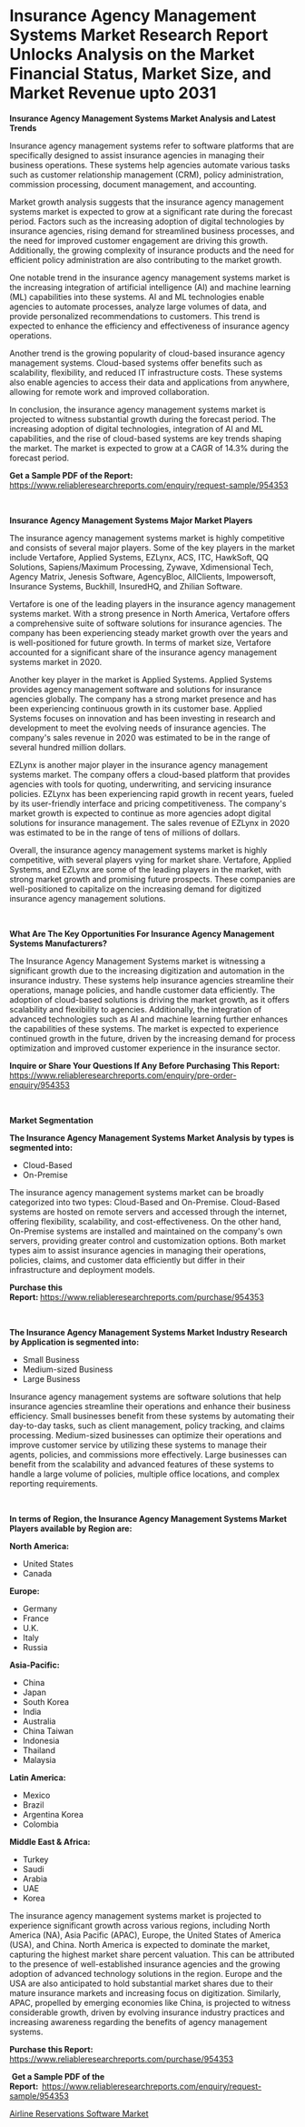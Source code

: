 <p><h1>Insurance Agency Management Systems Market Research Report Unlocks Analysis on the Market Financial Status, Market Size, and Market Revenue upto 2031</h1></p><p><strong>Insurance Agency Management Systems Market Analysis and Latest Trends</strong></p>
<p><p>Insurance agency management systems refer to software platforms that are specifically designed to assist insurance agencies in managing their business operations. These systems help agencies automate various tasks such as customer relationship management (CRM), policy administration, commission processing, document management, and accounting.</p><p>Market growth analysis suggests that the insurance agency management systems market is expected to grow at a significant rate during the forecast period. Factors such as the increasing adoption of digital technologies by insurance agencies, rising demand for streamlined business processes, and the need for improved customer engagement are driving this growth. Additionally, the growing complexity of insurance products and the need for efficient policy administration are also contributing to the market growth.</p><p>One notable trend in the insurance agency management systems market is the increasing integration of artificial intelligence (AI) and machine learning (ML) capabilities into these systems. AI and ML technologies enable agencies to automate processes, analyze large volumes of data, and provide personalized recommendations to customers. This trend is expected to enhance the efficiency and effectiveness of insurance agency operations.</p><p>Another trend is the growing popularity of cloud-based insurance agency management systems. Cloud-based systems offer benefits such as scalability, flexibility, and reduced IT infrastructure costs. These systems also enable agencies to access their data and applications from anywhere, allowing for remote work and improved collaboration.</p><p>In conclusion, the insurance agency management systems market is projected to witness substantial growth during the forecast period. The increasing adoption of digital technologies, integration of AI and ML capabilities, and the rise of cloud-based systems are key trends shaping the market. The market is expected to grow at a CAGR of 14.3% during the forecast period.</p></p>
<p><strong>Get a Sample PDF of the Report:&nbsp;</strong> <a href="https://www.reliableresearchreports.com/enquiry/request-sample/954353">https://www.reliableresearchreports.com/enquiry/request-sample/954353</a></p>
<p>&nbsp;</p>
<p><strong>Insurance Agency Management Systems Major Market Players</strong></p>
<p><p>The insurance agency management systems market is highly competitive and consists of several major players. Some of the key players in the market include Vertafore, Applied Systems, EZLynx, ACS, ITC, HawkSoft, QQ Solutions, Sapiens/Maximum Processing, Zywave, Xdimensional Tech, Agency Matrix, Jenesis Software, AgencyBloc, AllClients, Impowersoft, Insurance Systems, Buckhill, InsuredHQ, and Zhilian Software.</p><p>Vertafore is one of the leading players in the insurance agency management systems market. With a strong presence in North America, Vertafore offers a comprehensive suite of software solutions for insurance agencies. The company has been experiencing steady market growth over the years and is well-positioned for future growth. In terms of market size, Vertafore accounted for a significant share of the insurance agency management systems market in 2020.</p><p>Another key player in the market is Applied Systems. Applied Systems provides agency management software and solutions for insurance agencies globally. The company has a strong market presence and has been experiencing continuous growth in its customer base. Applied Systems focuses on innovation and has been investing in research and development to meet the evolving needs of insurance agencies. The company's sales revenue in 2020 was estimated to be in the range of several hundred million dollars.</p><p>EZLynx is another major player in the insurance agency management systems market. The company offers a cloud-based platform that provides agencies with tools for quoting, underwriting, and servicing insurance policies. EZLynx has been experiencing rapid growth in recent years, fueled by its user-friendly interface and pricing competitiveness. The company's market growth is expected to continue as more agencies adopt digital solutions for insurance management. The sales revenue of EZLynx in 2020 was estimated to be in the range of tens of millions of dollars.</p><p>Overall, the insurance agency management systems market is highly competitive, with several players vying for market share. Vertafore, Applied Systems, and EZLynx are some of the leading players in the market, with strong market growth and promising future prospects. These companies are well-positioned to capitalize on the increasing demand for digitized insurance agency management solutions.</p></p>
<p>&nbsp;</p>
<p><strong>What Are The Key Opportunities For Insurance Agency Management Systems Manufacturers?</strong></p>
<p><p>The Insurance Agency Management Systems market is witnessing a significant growth due to the increasing digitization and automation in the insurance industry. These systems help insurance agencies streamline their operations, manage policies, and handle customer data efficiently. The adoption of cloud-based solutions is driving the market growth, as it offers scalability and flexibility to agencies. Additionally, the integration of advanced technologies such as AI and machine learning further enhances the capabilities of these systems. The market is expected to experience continued growth in the future, driven by the increasing demand for process optimization and improved customer experience in the insurance sector.</p></p>
<p><strong>Inquire or Share Your Questions If Any Before Purchasing This Report:</strong> <a href="https://www.reliableresearchreports.com/enquiry/pre-order-enquiry/954353">https://www.reliableresearchreports.com/enquiry/pre-order-enquiry/954353</a></p>
<p>&nbsp;</p>
<p><strong>Market Segmentation</strong></p>
<p><strong>The Insurance Agency Management Systems Market Analysis by types is segmented into:</strong></p>
<p><ul><li>Cloud-Based</li><li>On-Premise</li></ul></p>
<p><p>The insurance agency management systems market can be broadly categorized into two types: Cloud-Based and On-Premise. Cloud-Based systems are hosted on remote servers and accessed through the internet, offering flexibility, scalability, and cost-effectiveness. On the other hand, On-Premise systems are installed and maintained on the company's own servers, providing greater control and customization options. Both market types aim to assist insurance agencies in managing their operations, policies, claims, and customer data efficiently but differ in their infrastructure and deployment models.</p></p>
<p><strong>Purchase this Report:&nbsp;</strong><a href="https://www.reliableresearchreports.com/purchase/954353">https://www.reliableresearchreports.com/purchase/954353</a></p>
<p>&nbsp;</p>
<p><strong>The Insurance Agency Management Systems Market Industry Research by Application is segmented into:</strong></p>
<p><ul><li>Small Business</li><li>Medium-sized Business</li><li>Large Business</li></ul></p>
<p><p>Insurance agency management systems are software solutions that help insurance agencies streamline their operations and enhance their business efficiency. Small businesses benefit from these systems by automating their day-to-day tasks, such as client management, policy tracking, and claims processing. Medium-sized businesses can optimize their operations and improve customer service by utilizing these systems to manage their agents, policies, and commissions more effectively. Large businesses can benefit from the scalability and advanced features of these systems to handle a large volume of policies, multiple office locations, and complex reporting requirements.</p></p>
<p>&nbsp;</p>
<p><strong>In terms of Region, the Insurance Agency Management Systems Market Players available by Region are:</strong></p>
<p>
    <p> <strong> North America: </strong>
        <ul>
            <li>United States</li>
            <li>Canada</li>
        </ul>
        </p> 
    <p> <strong> Europe: </strong>
        <ul>
            <li>Germany</li>
            <li>France</li>
            <li>U.K.</li>
            <li>Italy</li>
            <li>Russia</li>
        </ul>
        </p> 
    <p> <strong> Asia-Pacific: </strong>
        <ul>
            <li>China</li>
            <li>Japan</li>
            <li>South Korea</li>
            <li>India</li>
            <li>Australia</li>
            <li>China Taiwan</li>
            <li>Indonesia</li>
            <li>Thailand</li>
            <li>Malaysia</li>
        </ul>
        </p> 
    <p> <strong> Latin America: </strong>
        <ul>
            <li>Mexico</li>
            <li>Brazil</li>
            <li>Argentina Korea</li>
            <li>Colombia</li>
        </ul>
        </p> 
    <p> <strong> Middle East & Africa: </strong>
        <ul>
            <li>Turkey</li>
            <li>Saudi</li>
            <li>Arabia</li>
            <li>UAE</li>
            <li>Korea</li>
        </ul>
    </p>
    </p>
<p><p>The insurance agency management systems market is projected to experience significant growth across various regions, including North America (NA), Asia Pacific (APAC), Europe, the United States of America (USA), and China. North America is expected to dominate the market, capturing the highest market share percent valuation. This can be attributed to the presence of well-established insurance agencies and the growing adoption of advanced technology solutions in the region. Europe and the USA are also anticipated to hold substantial market shares due to their mature insurance markets and increasing focus on digitization. Similarly, APAC, propelled by emerging economies like China, is projected to witness considerable growth, driven by evolving insurance industry practices and increasing awareness regarding the benefits of agency management systems.</p></p>
<p><strong>Purchase this Report: </strong><a href="https://www.reliableresearchreports.com/purchase/954353">https://www.reliableresearchreports.com/purchase/954353</a></p>
<p>&nbsp;<strong>Get a Sample PDF of the Report:&nbsp;&nbsp;</strong><a href="https://www.reliableresearchreports.com/enquiry/request-sample/954353">https://www.reliableresearchreports.com/enquiry/request-sample/954353</a></p>
<p><strong></strong></p>
<p><p><a href="https://github.com/rexevange/Market-Research-Report-List-2/blob/main/airline-reservations-software-market.md">Airline Reservations Software Market</a></p></p>